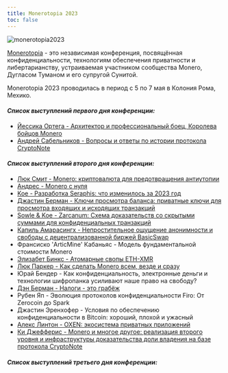 ```yaml
---
title: Monerotopia 2023
toc: false
---
```


![monerotopia2023](/img/logs/monerotopia2023.png)

[Monerotopia](https://monerotopia.com/) - это независимая конференция, посвящённая конфиденциальности, технологиям обеспечения приватности и либертарианству, устраиваемая участником сообщества Monero, Дугласом Туманом и его супругой Сунитой.

Monerotopia 2023 проводилась в период с 5 по 7 мая в Колония Рома, Мехико.

#### _**Список выступлений первого дня конференции:**_
- [Йессика Ортега - Архитектор и профессиональный боец, Королева бойцов Monero](/logs/monerotopia-2023/01-architect-and-professional-monero-fighting-queen-yessica-ortega-ru-raw/)
- [Андрей Сабельников - Вопросы и ответы по истории протокола CryptoNote](/logs/monerotopia-2023/02-a-q-and-a-on-the-history-of-cryptonote-with-andrey-sabelnikov-ru-raw/)

#### _**Список выступлений второго дня конференции:**_
- [Люк Смит - Monero: криптовалюта для предотвращения антиутопии](/logs/monerotopia-2023/03-monero-crypto-for-dystopia-avoidance-with-luke-smith-ru-raw/)
- [Андрес - Monero с нуля](/logs/monerotopia-2023/04-monero-desde-cero-with-anhdres-ru-raw/)
- [Koe - Разработка Seraphis: что изменилось за 2023 год](/logs/monerotopia-2023/05-seraphis-development-a-year-in-review-2023-with-koe-ru-raw)
- [Джастин Берман - Ключи просмотра баланса: приватные ключи для просмотра входящих и исходящих транзакций](/logs/monerotopia-2023/06-view-balance-keys-a-private-key-to-view-incoming-and-outgoing-transactions-w-jberman-ru-raw/)
- [Sowle & Koe - Zarcanum: Схема доказательств со скрытыми суммами для конфиденциальных транзакций](/logs/monerotopia-2023/07-zarcanum-a-proof-of-stake-scheme-for-confidential-transactions-with-hidden-amounts-ru-raw/)
- [Капиль Амарасингх - Непростительное ощущение анонимности и свободы с децентрализованной биржей BasicSwap](/logs/monerotopia-2023/08-becoming-unapologetically-anonymousand-free-with-basicswap-dex-with-kapil-amarasinghe-ru-raw/)
- Франсиско 'ArticMine' Кабаньяс - Модель фундаментальной стоимости Monero
- [Элизабет Бинкс - Атомарные свопы ETH-XMR](/logs/monerotopia-2023/10-eth-xmr-atomic-swaps-with-elizabeth-binks-ru-raw/)
- [Люк Паркер - Как сделать Monero всем, везде и сразу](/logs/monerotopia-2023/11-getting-monero-to-be-everything-everywhere-all-at-once-with-luke-parker-ru-raw/)
- Юрай Бендер - Как конфиденциальность, электронные деньги и технологии шифропанка усиливают наше право на свободу?
- [Дэн Берман - Налоги - это грабёж](/logs/monerotopia-2023/13-dan-taxation-is-theft-behrman-ru-raw/)
- Рубен Яп - Эволюция протоколов конфиденциальности Firo: От Zerocoin до Spark
- Джастин Эренхофер - Условия по обеспечению конфиденциальности в Bitcoin: хороший, плохой и ужасный
- [Алекс Линтон - OXEN: экосистема приватных приложений](/logs/monerotopia-2023/16-oxen-private-app-ecosystem-with-alex-lipton-ru-raw/)
- [Ки Джефферис - Monero и многое другое: реализация второго уровня и инфраструктуры доказательства доли владения на базе протокола CryptoNote](/logs/monerotopia-2023/17-monero-&-more-creating-l2-&-proof-of-stake-infrastructure-on-cryptonote-with-kee-jefferys-ru-raw/)

#### _**Список выступлений третьего дня конференции:**_
